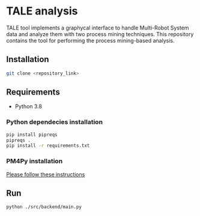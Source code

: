 # TALE analysis #
TALE tool implements a graphycal interface to handle Multi-Robot System data and analyze them with two process mining techniques. This repository contains the tool for performing the process mining-based analysis.

## Installation
```bash
git clone <repository_link>
```

## Requirements
- Python 3.8

### Python dependecies installation

```bash
pip install pipreqs
pipreqs .
pip install -r requirements.txt
```

### PM4Py installation
[Please follow these instructions](https://pm4py.fit.fraunhofer.de/install)

## Run
```bash
python ./src/backend/main.py  
```
